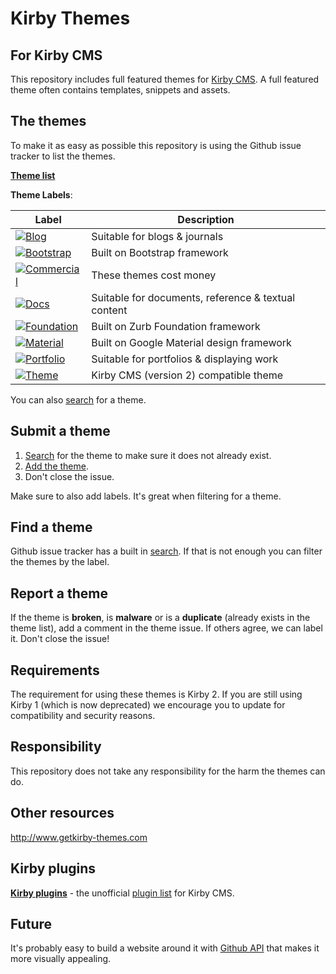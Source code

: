 # Kirby Themes

## For Kirby CMS

This repository includes full featured themes for [Kirby CMS](https://getkirby.com/). A full featured theme often contains templates, snippets and assets.

## The themes

To make it as easy as possible this repository is using the Github issue tracker to list the themes.

**[Theme list](https://github.com/jenstornell/kirby-themes/issues)**

**Theme Labels**:

| Label      | Description
| -----------|---
| [![Blog](https://cdn.rawgit.com/jenstornell/kirby-themes/master/labels/blog.svg)](https://github.com/jenstornell/kirby-themes/issues?q=is%3Aissue+is%3Aopen+label%3ABlog) | Suitable for blogs & journals
| [![Bootstrap](https://cdn.rawgit.com/jenstornell/kirby-themes/master/labels/bootstrap.svg)](https://github.com/jenstornell/kirby-themes/issues?q=is%3Aissue+is%3Aopen+label%3ABootstrap) | Built on Bootstrap framework
| [![Commercial](https://cdn.rawgit.com/jenstornell/kirby-themes/master/labels/commercial.svg)](https://github.com/jenstornell/kirby-themes/issues?q=is%3Aissue+is%3Aopen+label%3ACommercial) | These themes cost money
| [![Docs](https://cdn.rawgit.com/jenstornell/kirby-themes/master/labels/docs.svg)](https://github.com/jenstornell/kirby-themes/issues?q=is%3Aissue+is%3Aopen+label%3ADocs) | Suitable for documents, reference & textual content
| [![Foundation](https://cdn.rawgit.com/jenstornell/kirby-themes/master/labels/foundation.svg)](https://github.com/jenstornell/kirby-themes/issues?q=is%3Aissue+is%3Aopen+label%3AFoundation) | Built on Zurb Foundation framework
| [![Material](https://cdn.rawgit.com/jenstornell/kirby-themes/master/labels/material1.svg)](https://github.com/jenstornell/kirby-themes/issues?q=is%3Aissue+is%3Aopen+label%3AMaterial) | Built on Google Material design framework
| [![Portfolio](https://cdn.rawgit.com/jenstornell/kirby-themes/master/labels/portfolio.svg)](https://github.com/jenstornell/kirby-themes/issues?q=is%3Aissue+is%3Aopen+label%3APortfolio) | Suitable for portfolios & displaying work
| [![Theme](https://cdn.rawgit.com/jenstornell/kirby-themes/master/labels/theme.svg)](https://github.com/jenstornell/kirby-themes/issues?q=is%3Aissue+is%3Aopen+label%3ATheme) | Kirby CMS (version 2) compatible theme


<!---| Tags
| ---
| [Bootstrap](https://github.com/jenstornell/kirby-themes/labels/Bootstrap), [Foundation](https://github.com/jenstornell/kirby-themes/labels/Foundation), [Material](https://github.com/jenstornell/kirby-themes/labels/Material)--->


You can also [search](https://github.com/jenstornell/kirby-themes/issues) for a theme.

## Submit a theme

1. [Search](https://github.com/jenstornell/kirby-themes/issues) for the theme to make sure it does not already exist.
1. [Add the theme](https://github.com/jenstornell/kirby-themes/issues/new).
1. Don't close the issue.

Make sure to also add labels. It's great when filtering for a theme.

## Find a theme

Github issue tracker has a built in [search](https://github.com/jenstornell/kirby-themes/issues). If that is not enough you can filter the themes by the label.

## Report a theme

If the theme is **broken**, is **malware** or is a **duplicate** (already exists in the theme list), add a comment in the theme issue. If others agree, we can label it. Don't close the issue!

## Requirements

The requirement for using these themes is Kirby 2. If you are still using Kirby 1 (which is now deprecated) we encourage you to update for compatibility and security reasons.

## Responsibility

This repository does not take any responsibility for the harm the themes can do. 



## Other resources

http://www.getkirby-themes.com

## Kirby plugins

**[Kirby plugins](https://github.com/jenstornell/kirby-plugins)** - the unofficial [plugin list](https://github.com/jenstornell/kirby-plugins/issues) for Kirby CMS.

## Future

It's probably easy to build a website around it with [Github API](https://developer.github.com/v3/issues/) that makes it more visually appealing.
